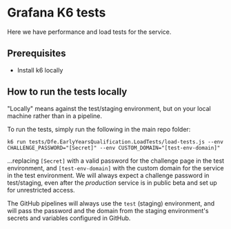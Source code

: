 # Grafana K6 tests

Here we have performance and load tests for the service.

## Prerequisites

* Install k6 locally

## How to run the tests locally

"Locally" means against the test/staging environment, but on your local machine rather than in a pipeline.

To run the tests, simply run the following in the main repo folder:

`k6 run tests/Dfe.EarlyYearsQualification.LoadTests/load-tests.js --env CHALLENGE_PASSWORD="[Secret]" --env CUSTOM_DOMAIN="[test-env-domain]"`

…replacing `[Secret]` with a valid password for the challenge page in the test environment, and
`[test-env-domain]` with the custom domain for the service in the test environment.
We will always expect a challenge password in test/staging, even after the *production*
service is in public beta and set up for unrestricted access.

The GitHub pipelines will always use the `test` (staging) environment, and will pass the password and the
domain from the staging environment's secrets and variables configured in GitHub.
